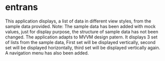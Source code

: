 # entrans

This application displays, a list of data in different view styles, from the sample data provided.
Note: The sample data has been added with mock values, just for display purpose, the structure of sample data has not been changed.
The application adapts to MVVM design patern. It displays 3 set of lists from the sample data, First set will be displayed vertically, second set will be displayed horizontally, third set will be displayed vertically again. A navigation menu has also been added.
